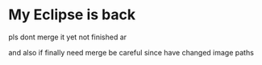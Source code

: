 # My Eclipse is back
 pls dont merge it yet not finished ar

and also if finally need merge be careful since have changed image paths
